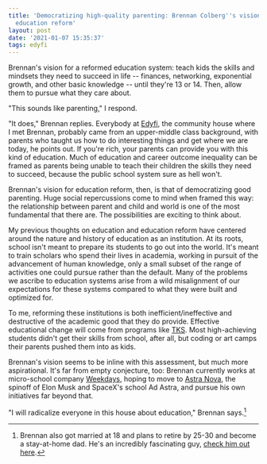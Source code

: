 ```yaml
---
title: 'Democratizing high-quality parenting: Brennan Colberg''s vision for radical
  education reform'
layout: post
date: '2021-01-07 15:35:37'
tags: edyfi
---
```


Brennan's vision for a reformed education system: teach kids the skills and mindsets they need to succeed in life -- finances, networking, exponential growth, and other basic knowledge -- until they're 13 or 14. Then, allow them to pursue what they care about.

"This sounds like parenting," I respond.

"It does," Brennan replies. Everybody at [Edyfi](https://edyfi.co/85e37d59e0064c8d8f4f2cb91168eb18), the community house where I met Brennan, probably came from an upper-middle class background, with parents who taught us how to do interesting things and get where we are today, he points out. If you're rich, your parents can provide you with this kind of education. Much of education and career outcome inequality can be framed as parents being unable to teach their children the skills they need to succeed, because the public school system sure as hell won't.

Brennan's vision for education reform, then, is that of democratizing good parenting. Huge social repercussions come to mind when framed this way: the relationship between parent and child and world is one of the most fundamental that there are. The possibilities are exciting to think about.

My previous thoughts on education and education reform have centered around the nature and history of education as an institution. At its roots, school isn't meant to prepare its students to go out into the world. It's meant to train scholars who spend their lives in academia, working in pursuit of the advancement of human knowledge, only a small subset of the range of activities one could pursue rather than the default. Many of the problems we ascribe to education systems arise from a wild misalignment of our expectations for these systems compared to what they were built and optimized for.

To me, reforming these institutions is both inefficient/ineffective and destructive of the academic good that they do provide. Effective educational change will come from programs like [TKS](https://tks.world/). Most high-achieving students didn't get their skills from school, after all, but coding or art camps their parents pushed them into as kids.

Brennan's vision seems to be inline with this assessment, but much more aspirational. It's far from empty conjecture, too: Brennan currently works at micro-school company [Weekdays](https://joinweekdays.com), hoping to move to [Astra Nova](https://astranova.org/), the spinoff of Elon Musk and SpaceX's school Ad Astra, and pursue his own initiatives far beyond that.

"I will radicalize everyone in this house about education," Brennan says.[^brennan]

[^brennan]: Brennan also got married at 18 and plans to retire by 25-30 and become a stay-at-home dad. He's an incredibly fascinating guy, [check him out here](https://personal.website/brennancolberg).
